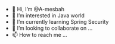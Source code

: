 - 👋 Hi, I’m @A-mesbah
- 👀 I’m interested in Java world
- 🌱 I’m currently learning Spring Security
- 💞️ I’m looking to collaborate on ...
- 📫 How to reach me ...

<!---
A-mesbah/A-mesbah is a ✨ special ✨ repository because its `README.md` (this file) appears on your GitHub profile.
You can click the Preview link to take a look at your changes.
--->
